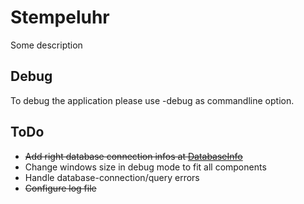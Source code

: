 # Stempeluhr

Some description

## Debug
To debug the application please use -debug as commandline option. 

## ToDo
- <strike>Add right database connection infos at [DatabaseInfo](./src/main/java/org/stempeluhr/hibernate/DatabaseInfo.java)</strike>
- Change windows size in debug mode to fit all components
- Handle database-connection/query errors
- <strike>Configure log file</strike>
